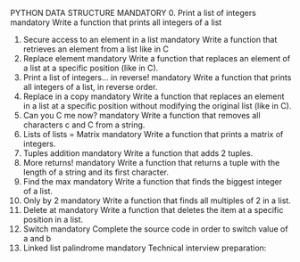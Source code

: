 PYTHON DATA STRUCTURE
MANDATORY
0. Print a list of integers
mandatory
Write a function that prints all integers of a list
1. Secure access to an element in a list
mandatory
Write a function that retrieves an element from a list like in C
2. Replace element
mandatory
Write a function that replaces an element of a list at a specific position (like in C).
3. Print a list of integers... in reverse!
mandatory
Write a function that prints all integers of a list, in reverse order.
4. Replace in a copy
mandatory
Write a function that replaces an element in a list at a specific position without modifying the original list (like in C).
5. Can you C me now?
mandatory
Write a function that removes all characters c and C from a string.
6. Lists of lists = Matrix
mandatory
Write a function that prints a matrix of integers.
7. Tuples addition
mandatory
Write a function that adds 2 tuples.
8. More returns!
mandatory
Write a function that returns a tuple with the length of a string and its first character.
9. Find the max
mandatory
Write a function that finds the biggest integer of a list.
10. Only by 2
mandatory
Write a function that finds all multiples of 2 in a list.
11. Delete at
mandatory
Write a function that deletes the item at a specific position in a list.
12. Switch
mandatory
Complete the source code in order to switch value of a and b
13. Linked list palindrome
mandatory
Technical interview preparation:

